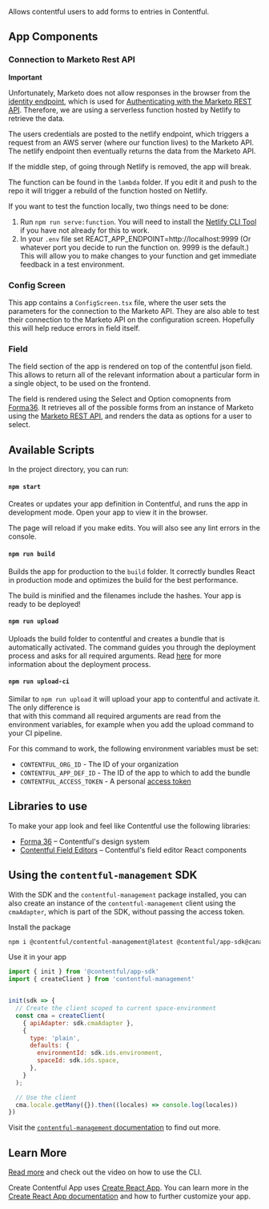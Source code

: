 Allows contentful users to add forms to entries in Contentful.

## App Components

### Connection to Marketo Rest API
**Important**

Unfortunately, Marketo does not allow responses in the browser from the [identity endpoint](https://developers.marketo.com/rest-api/endpoint-reference/authentication-endpoint-reference/), which is used for [Authenticating with the Marketo REST API](https://developers.marketo.com/rest-api/authentication/). Therefore, we are using a serverless function hosted by Netlify to retrieve the data.

The users credentials are posted to the netlify endpoint, which triggers a request from an AWS server (where our function lives) to the Marketo API. The netlify endpoint then eventually returns the data from the Marketo API.

If the middle step, of going through Netlify is removed, the app will break.

The function can be found in the `lambda` folder. If you edit it and push to the repo it will trigger a rebuild of the function hosted on Netlify.

If you want to test the function locally, two things need to be done:
  1. Run `npm run serve:function`. You will need to install the [Netlify CLI Tool](https://cli.netlify.com/) if you have not already for this to work.
  2. In your `.env` file set REACT_APP_ENDPOINT=http://localhost:9999 (Or whatever port you decide to run the function on. 9999 is the default.) This will allow you to make changes to your function and get immediate feedback in a test environment.

### Config Screen

This app contains a `ConfigScreen.tsx` file, where the user sets the parameters for the connection to the Marketo API. They are also able to test their connection to the Marketo API on the configuration screen. Hopefully this will help reduce errors in field itself.

### Field

The field section of the app is rendered on top of the contentful json field. This allows to return all of the relevant information about a particular form in a single object, to be used on the frontend.

The field is rendered using the Select and Option comopnents from [Forma36](https://f36-storybook.contentful.com/?path=/story/documentation-general--page). It retrieves all of the possible forms from an instance of Marketo using the [Marketo REST API](https://developers.marketo.com/rest-api/endpoint-reference/), and renders the data as options for a user to select.

## Available Scripts

In the project directory, you can run:

#### `npm start`

Creates or updates your app definition in Contentful, and runs the app in development mode.
Open your app to view it in the browser.

The page will reload if you make edits.
You will also see any lint errors in the console.

#### `npm run build`

Builds the app for production to the `build` folder.
It correctly bundles React in production mode and optimizes the build for the best performance.

The build is minified and the filenames include the hashes.
Your app is ready to be deployed!

#### `npm run upload`

Uploads the build folder to contentful and creates a bundle that is automatically activated.
The command guides you through the deployment process and asks for all required arguments.
Read [here](https://www.contentful.com/developers/docs/extensibility/app-framework/create-contentful-app/#deploy-with-contentful) for more information about the deployment process.

#### `npm run upload-ci`

Similar to `npm run upload` it will upload your app to contentful and activate it. The only difference is   
that with this command all required arguments are read from the environment variables, for example when you add
the upload command to your CI pipeline.

For this command to work, the following environment variables must be set: 

- `CONTENTFUL_ORG_ID` - The ID of your organization
- `CONTENTFUL_APP_DEF_ID` - The ID of the app to which to add the bundle
- `CONTENTFUL_ACCESS_TOKEN` - A personal [access token](https://www.contentful.com/developers/docs/references/content-management-api/#/reference/personal-access-tokens)

## Libraries to use

To make your app look and feel like Contentful use the following libraries:

- [Forma 36](https://f36.contentful.com/) – Contentful's design system
- [Contentful Field Editors](https://www.contentful.com/developers/docs/extensibility/field-editors/) – Contentful's field editor React components

## Using the `contentful-management` SDK

With the SDK and the `contentful-management` package installed, you can also 
create an instance of the `contentful-management` client using the `cmaAdapter`, 
which is part of the SDK, without passing the access token.

Install the package

```bash
npm i @contentful/contentful-management@latest @contentful/app-sdk@canary
```

Use it in your app

```js
import { init } from '@contentful/app-sdk'
import { createClient } from 'contentful-management'


init(sdk => {
  // Create the client scoped to current space-environment
  const cma = createClient(
    { apiAdapter: sdk.cmaAdapter },
    {
      type: 'plain',
      defaults: {
        environmentId: sdk.ids.environment,
        spaceId: sdk.ids.space,
      },
    }
  );

  // Use the client
  cma.locale.getMany({}).then((locales) => console.log(locales))
})

```

Visit the [`contentful-management` documentation](https://www.contentful.com/developers/docs/extensibility/app-framework/sdk/#using-the-contentful-management-library)
to find out more.

## Learn More

[Read more](https://www.contentful.com/developers/docs/extensibility/app-framework/create-contentful-app/) and check out the video on how to use the CLI.

Create Contentful App uses [Create React App](https://create-react-app.dev/). You can learn more in the [Create React App documentation](https://facebook.github.io/create-react-app/docs/getting-started) and how to further customize your app.
